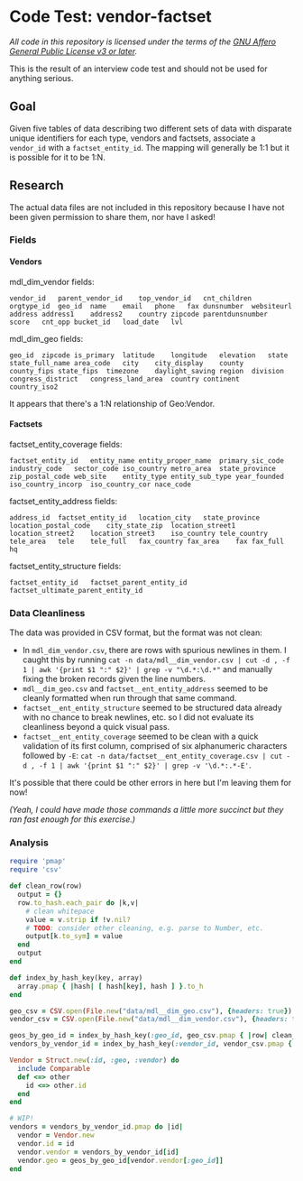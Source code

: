 # Code Test: vendor-factset

_All code in this repository is licensed under the terms of the [GNU Affero General Public License v3 or later](https://spdx.org/licenses/AGPL-3.0-or-later.html)._

This is the result of an interview code test and should not be used for anything serious.

## Goal

Given five tables of data describing two different sets of data with disparate unique identifiers for each type, vendors and factsets, associate a `vendor_id` with a `factset_entity_id`. The mapping will generally be 1:1 but it is possible for it to be 1:N.

## Research

The actual data files are not included in this repository because I have not been given permission to share them, nor have I asked!

### Fields

#### Vendors

mdl_dim_vendor fields:

```
vendor_id	parent_vendor_id	top_vendor_id	cnt_children	orgtype_id	geo_id	name	email	phone	fax	dunsnumber	websiteurl	address	address1	address2	country	zipcode	parentdunsnumber	score	cnt_opp	bucket_id	load_date	lvl
```

mdl_dim_geo fields:

```
geo_id	zipcode	is_primary	latitude	longitude	elevation	state	state_full_name	area_code	city	city_display	county	county_fips	state_fips	timezone	daylight_saving	region	division	congress_district	congress_land_area	country	continent	country_iso2
```

It appears that there's a 1:N relationship of Geo:Vendor.

#### Factsets

factset_entity_coverage fields:

```
factset_entity_id	entity_name	entity_proper_name	primary_sic_code	industry_code	sector_code	iso_country	metro_area	state_province	zip_postal_code	web_site	entity_type	entity_sub_type	year_founded	iso_country_incorp	iso_country_cor	nace_code
```

factset_entity_address fields:

```
address_id	factset_entity_id	location_city	state_province	location_postal_code	city_state_zip	location_street1	location_street2	location_street3	iso_country	tele_country	tele_area	tele	tele_full	fax_country	fax_area	fax	fax_full	hq
```

factset_entity_structure fields:

```
factset_entity_id	factset_parent_entity_id	factset_ultimate_parent_entity_id
```

### Data Cleanliness

The data was provided in CSV format, but the format was not clean: 

* In `mdl_dim_vendor.csv`, there are rows with spurious newlines in them. I caught this by running `cat -n data/mdl__dim_vendor.csv | cut -d , -f 1 | awk '{print $1 ":" $2}' | grep -v "\d.*:\d.*"` and manually fixing the broken records given the line numbers.
* `mdl__dim_geo.csv` and `factset__ent_entity_address` seemed to be cleanly formatted when run through that same command.
* `factset__ent_entity_structure` seemed to be structured data already with no chance to break newlines, etc. so I did not evaluate its cleanliness beyond a quick visual pass.
* `factset__ent_entity_coverage` seemed to be clean with a quick validation of its first column, comprised of six alphanumeric characters followed by `-E`: `cat -n data/factset__ent_entity_coverage.csv | cut -d , -f 1 | awk '{print $1 ":" $2}' | grep -v '\d.*:.*-E'`.

It's possible that there could be other errors in here but I'm leaving them for now!

_(Yeah, I could have made those commands a little more succinct but they ran fast enough for this exercise.)_

### Analysis

```ruby
require 'pmap'
require 'csv'

def clean_row(row)
  output = {}
  row.to_hash.each_pair do |k,v| 
    # clean whitepace
    value = v.strip if !v.nil?
    # TODO: consider other cleaning, e.g. parse to Number, etc.
    output[k.to_sym] = value
  end
  output
end

def index_by_hash_key(key, array)
  array.pmap { |hash| [ hash[key], hash ] }.to_h
end

geo_csv = CSV.open(File.new("data/mdl__dim_geo.csv"), {headers: true})
vendor_csv = CSV.open(File.new("data/mdl__dim_vendor.csv"), {headers: true})

geos_by_geo_id = index_by_hash_key(:geo_id, geo_csv.pmap { |row| clean_row(row) } )
vendors_by_vendor_id = index_by_hash_key(:vendor_id, vendor_csv.pmap { |row| clean_row(row) } )

Vendor = Struct.new(:id, :geo, :vendor) do 
  include Comparable
  def <=> other
    id <=> other.id
  end
end

# WIP!
vendors = vendors_by_vendor_id.pmap do |id|
  vendor = Vendor.new
  vendor.id = id
  vendor.vendor = vendors_by_vendor_id[id]
  vendor.geo = geos_by_geo_id[vendor.vendor[:geo_id]]
end


```

